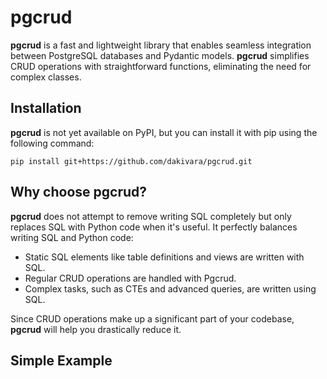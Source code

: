 # pgcrud

**pgcrud** is a fast and lightweight library that enables seamless integration between PostgreSQL databases and Pydantic models. 
**pgcrud** simplifies CRUD operations with straightforward functions, eliminating the need for complex classes.

## Installation

**pgcrud** is not yet available on PyPI, but you can install it with pip using the following command:

```
pip install git+https://github.com/dakivara/pgcrud.git
```

## Why choose pgcrud?

**pgcrud** does not attempt to remove writing SQL completely but only replaces SQL with Python code when it's useful. 
It perfectly balances writing SQL and Python code:

- Static SQL elements like table definitions and views are written with SQL.
- Regular CRUD operations are handled with Pgcrud.
- Complex tasks, such as CTEs and advanced queries, are written using SQL.

Since CRUD operations make up a significant part of your codebase, **pgcrud** will help you drastically reduce it.

## Simple Example
